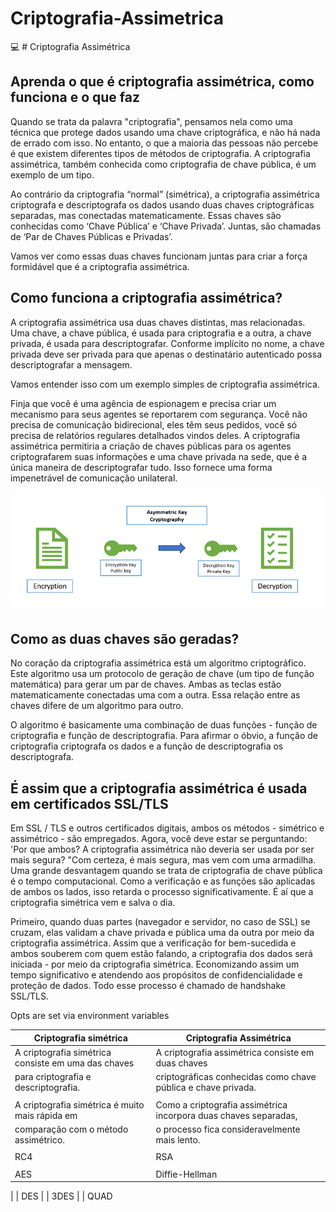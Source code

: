 # Criptografia-Assimetrica
:computer: # Criptografia Assimétrica

## Aprenda o que é criptografia assimétrica, como funciona e o que faz

Quando se trata da palavra "criptografia", pensamos nela como uma técnica que protege dados usando uma chave criptográfica, e não há nada de errado com isso. No entanto, o que a maioria das pessoas não percebe é que existem diferentes tipos de métodos de criptografia. A criptografia assimétrica, também conhecida como criptografia de chave pública, é um exemplo de um tipo.

Ao contrário da criptografia “normal” (simétrica), a criptografia assimétrica criptografa e descriptografa os dados usando duas chaves criptográficas separadas, mas conectadas matematicamente. Essas chaves são conhecidas como ‘Chave Pública’ e ‘Chave Privada’. Juntas, são chamadas de ‘Par de Chaves Públicas e Privadas’.

Vamos ver como essas duas chaves funcionam juntas para criar a força formidável que é a criptografia assimétrica.

## Como funciona a criptografia assimétrica?
A criptografia assimétrica usa duas chaves distintas, mas relacionadas. Uma chave, a chave pública, é usada para criptografia e a outra, a chave privada, é usada para descriptografar. Conforme implícito no nome, a chave privada deve ser privada para que apenas o destinatário autenticado possa descriptografar a mensagem.

Vamos entender isso com um exemplo simples de criptografia assimétrica.

Finja que você é uma agência de espionagem e precisa criar um mecanismo para seus agentes se reportarem com segurança. Você não precisa de comunicação bidirecional, eles têm seus pedidos, você só precisa de relatórios regulares detalhados vindos deles. A criptografia assimétrica permitiria a criação de chaves públicas para os agentes criptografarem suas informações e uma chave privada na sede, que é a única maneira de descriptografar tudo. Isso fornece uma forma impenetrável de comunicação unilateral.

<img src="asymmetric-encryption.png">

## Como as duas chaves são geradas?
No coração da criptografia assimétrica está um algoritmo criptográfico. Este algoritmo usa um protocolo de geração de chave (um tipo de função matemática) para gerar um par de chaves. Ambas as teclas estão matematicamente conectadas uma com a outra. Essa relação entre as chaves difere de um algoritmo para outro.

O algoritmo é basicamente uma combinação de duas funções - função de criptografia e função de descriptografia. Para afirmar o óbvio, a função de criptografia criptografa os dados e a função de descriptografia os descriptografa.

## É assim que a criptografia assimétrica é usada em certificados SSL/TLS
Em SSL / TLS e outros certificados digitais, ambos os métodos - simétrico e assimétrico - são empregados. Agora, você deve estar se perguntando: 'Por que ambos? A criptografia assimétrica não deveria ser usada por ser mais segura? "Com certeza, é mais segura, mas vem com uma armadilha. Uma grande desvantagem quando se trata de criptografia de chave pública é o tempo computacional. Como a verificação e as funções são aplicadas de ambos os lados, isso retarda o processo significativamente. É aí que a criptografia simétrica vem e salva o dia.

Primeiro, quando duas partes (navegador e servidor, no caso de SSL) se cruzam, elas validam a chave privada e pública uma da outra por meio da criptografia assimétrica. Assim que a verificação for bem-sucedida e ambos souberem com quem estão falando, a criptografia dos dados será iniciada - por meio da criptografia simétrica. Economizando assim um tempo significativo e atendendo aos propósitos de confidencialidade e proteção de dados. Todo esse processo é chamado de handshake SSL/TLS. 


Opts are set via environment variables

| Criptografia simétrica                                   | Criptografia Assimétrica                                       |
|----------------------------------------------------------|----------------------------------------------------------------|
| A criptografia simétrica consiste em uma das chaves      | A criptografia assimétrica consiste em duas chaves 
| para criptografia e descriptografia.                     | criptográficas conhecidas como chave pública e chave privada.
|                                                          |
| A criptografia simétrica é muito mais rápida em          | Como a criptografia assimétrica incorpora duas chaves separadas, 
| comparação com o método assimétrico.                     | o processo fica consideravelmente mais lento.
|                                                          |
| RC4                                                      | RSA
|                                                          |
| AES                                                      | Diffie-Hellman
| 
| DES
|
| 3DES
|
| QUAD
